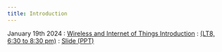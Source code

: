 ```yaml
---
title: Introduction
---
```


January 19th 2024
: [Wireless and Internet of Things Introduction](#)
  : [(LT8, 6:30 to 8:30 pm)](#)
  : [Slide (PPT)](https://weiserlab.github.io/wirelessnetworking/CS4222_2024_Lecture1.pptx)

